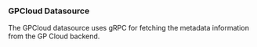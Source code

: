 ### GPCloud Datasource

The GPCloud datasource uses gRPC for fetching the metadata information from the GP Cloud backend.
